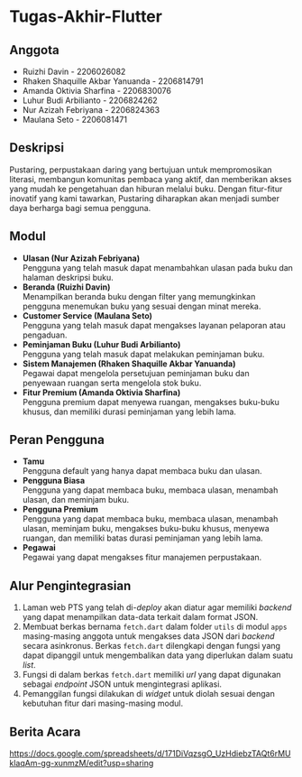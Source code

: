# Tugas-Akhir-Flutter

## Anggota
- Ruizhi Davin - 2206026082
- Rhaken Shaquille Akbar Yanuanda - 2206814791
- Amanda Oktivia Sharfina - 2206830076
- Luhur Budi Arbilianto - 2206824262
- Nur Azizah Febriyana - 2206824363
- Maulana Seto - 2206081471
   
## Deskripsi
Pustaring, perpustakaan daring yang bertujuan untuk mempromosikan literasi, membangun komunitas pembaca yang aktif, dan memberikan akses yang mudah ke pengetahuan dan hiburan melalui buku. Dengan fitur-fitur inovatif yang kami tawarkan, Pustaring diharapkan akan menjadi sumber daya berharga bagi semua pengguna.

## Modul
- **Ulasan (Nur Azizah Febriyana)**<br>Pengguna yang telah masuk dapat menambahkan ulasan pada buku dan halaman deskripsi buku.
- **Beranda (Ruizhi Davin)**<br>Menampilkan beranda buku dengan filter yang memungkinkan pengguna menemukan buku yang sesuai dengan minat mereka.
- **Customer Service (Maulana Seto)**<br>Pengguna yang telah masuk dapat mengakses layanan pelaporan atau pengaduan.
- **Peminjaman Buku (Luhur Budi Arbilianto)**<br>Pengguna yang telah masuk dapat melakukan peminjaman buku.
- **Sistem Manajemen (Rhaken Shaquille Akbar Yanuanda)**<br>Pegawai dapat mengelola persetujuan peminjaman buku dan penyewaan ruangan serta mengelola stok buku.
- **Fitur Premium (Amanda Oktivia Sharfina)**<br>Pengguna premium dapat menyewa ruangan, mengakses buku-buku khusus, dan memiliki durasi peminjaman yang lebih lama.

## Peran Pengguna
- **Tamu**<br>Pengguna default yang hanya dapat membaca buku dan ulasan.
- **Pengguna Biasa**<br>Pengguna yang dapat membaca buku, membaca ulasan, menambah ulasan, dan meminjam buku.
- **Pengguna Premium**<br>Pengguna yang dapat membaca buku, membaca ulasan, menambah ulasan, meminjam buku, mengakses buku-buku khusus, menyewa ruangan, dan memiliki batas durasi peminjaman yang lebih lama.
- **Pegawai**<br>Pegawai yang dapat mengakses fitur manajemen perpustakaan.

## Alur Pengintegrasian
1. Laman web PTS yang telah di-*deploy* akan diatur agar memiliki *backend* yang dapat menampilkan data-data terkait dalam format JSON. 
2. Membuat berkas bernama `fetch.dart` dalam folder `utils` di modul `apps` masing-masing anggota untuk mengakses data JSON dari *backend* secara asinkronus. Berkas `fetch.dart` dilengkapi dengan fungsi yang dapat dipanggil untuk mengembalikan data yang diperlukan dalam suatu *list*. 
3. Fungsi di dalam berkas `fetch.dart` memiliki *url* yang dapat digunakan sebagai *endpoint* JSON untuk mengintegrasi aplikasi.
4. Pemanggilan fungsi dilakukan di *widget* untuk diolah sesuai dengan kebutuhan fitur dari masing-masing modul.

## Berita Acara
https://docs.google.com/spreadsheets/d/171DiVqzsgO_UzHdiebzTAQt6rMUklaqAm-gg-xunmzM/edit?usp=sharing 
